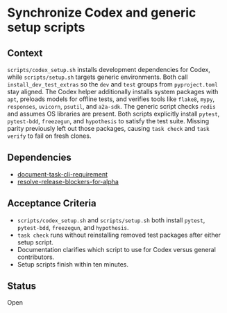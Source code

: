 # Synchronize Codex and generic setup scripts

## Context
`scripts/codex_setup.sh` installs development dependencies for Codex, while
`scripts/setup.sh` targets generic environments. Both call
`install_dev_test_extras` so the `dev` and `test` groups from
`pyproject.toml` stay aligned. The Codex helper additionally installs system
packages with `apt`, preloads models for offline tests, and verifies tools
like `flake8`, `mypy`, `responses`, `uvicorn`, `psutil`, and `a2a-sdk`. The
generic script checks `redis` and assumes OS libraries are present. Both
scripts explicitly install `pytest`, `pytest-bdd`, `freezegun`, and
`hypothesis` to satisfy the test suite. Missing parity previously left out
those packages, causing `task check` and `task verify` to fail on fresh
clones.

## Dependencies
- [document-task-cli-requirement](document-task-cli-requirement.md)
- [resolve-release-blockers-for-alpha](resolve-release-blockers-for-alpha.md)

## Acceptance Criteria
- `scripts/codex_setup.sh` and `scripts/setup.sh` both install `pytest`,
  `pytest-bdd`, `freezegun`, and `hypothesis`.
- `task check` runs without reinstalling removed test packages after either
  setup script.
- Documentation clarifies which script to use for Codex versus general
  contributors.
- Setup scripts finish within ten minutes.

## Status
Open
